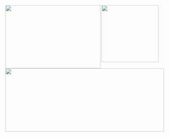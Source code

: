 <img src="https://github-readme-stats.vercel.app/api/top-langs/?username=whjin" align="left" width="300px" height="200px"/>
<img src="https://github-readme-stats.vercel.app/api?username=whjin&theme=radical&show_icons=true" align="left" width="500px" height="200px"/>
<img src="https://github-profile-trophy.vercel.app/?username=whjin&theme=flat&column=7" align="center" height="180px"/>
